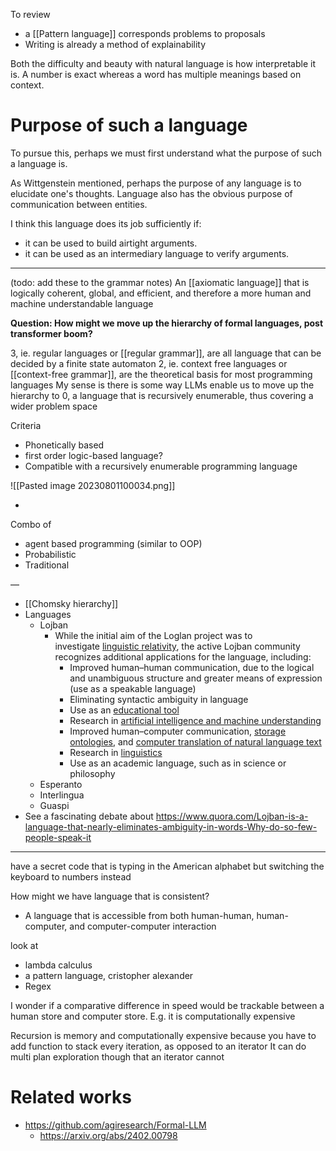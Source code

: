 To review
- a [[Pattern language]] corresponds problems to  proposals
- Writing is already a method of explainability

Both the difficulty and beauty with natural language is how interpretable it is. A number is exact whereas a word has multiple meanings based on context. 
# Purpose of such a language
To pursue this, perhaps we must first understand what the purpose of such a language is.

As Wittgenstein mentioned, perhaps the purpose of any language is to elucidate one's thoughts. Language also has the obvious purpose of communication between entities. 

I think this language does its job sufficiently if:
- it can be used to build airtight arguments. 
- it can be used as an intermediary language to verify arguments.

---
(todo: add these to the grammar notes)
An [[axiomatic language]] that is logically coherent, global, and efficient, and therefore a more human and machine understandable language

**Question: How might we move up the hierarchy of formal languages, post transformer boom?** 

3, ie. regular languages or [[regular grammar]], are all language that can be decided by a finite state automaton 
2, ie. context free languages or [[context-free grammar]], are the theoretical basis for most programming languages 
My sense is there is some way LLMs enable us to move up the hierarchy to 0, a language that is recursively enumerable, thus covering a wider problem space 

Criteria
- Phonetically based
- first order logic-based language?
- Compatible with a recursively enumerable programming language 

![[Pasted image 20230801100034.png]]

-
Combo of 
- agent based programming (similar to OOP)
- Probabilistic
- Traditional

—

- [[Chomsky hierarchy]]
- Languages
	- Lojban 
		- While the initial aim of the Loglan project was to investigate [linguistic relativity](https://en.wikipedia.org/api/rest_v1/page/mobile-html/Linguistic_relativity "Linguistic relativity"), the active Lojban community recognizes additional applications for the language, including:
			- Improved human–human communication, due to the logical and unambiguous structure and greater means of expression (use as a speakable language)
			- Eliminating syntactic ambiguity in language
			- Use as an [educational tool](https://en.wikipedia.org/api/rest_v1/page/mobile-html/Education "Education")
			- Research in [artificial intelligence and machine understanding](https://en.wikipedia.org/api/rest_v1/page/mobile-html/Artificial_intelligence "Artificial intelligence")
			- Improved human–computer communication, [storage ontologies](https://en.wikipedia.org/api/rest_v1/page/mobile-html/Ontology_(information_science) "Ontology (information science)"), and [computer translation of natural language text](https://en.wikipedia.org/api/rest_v1/page/mobile-html/Machine_translation "Machine translation")
			- Research in [linguistics](https://en.wikipedia.org/api/rest_v1/page/mobile-html/Linguistics "Linguistics")
			- Use as an academic language, such as in science or philosophy
	- Esperanto
	- Interlingua
	- Guaspi
- See a fascinating debate about https://www.quora.com/Lojban-is-a-language-that-nearly-eliminates-ambiguity-in-words-Why-do-so-few-people-speak-it

---

have a secret code that is typing in the American alphabet but switching the keyboard to numbers instead

How might we have language that is consistent? 

- A language that is accessible from both human-human, human-computer, and computer-computer interaction

look at
- lambda calculus
- a pattern language, cristopher alexander
- Regex

I wonder if a comparative difference in speed would be trackable between a human store and computer store. E.g. it is computationally expensive 

Recursion is memory and computationally expensive because you have to add function to stack every iteration, as opposed to an iterator 
It can do multi plan exploration though that an iterator cannot

# Related works
- https://github.com/agiresearch/Formal-LLM
	- https://arxiv.org/abs/2402.00798
